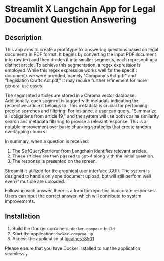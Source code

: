 # Streamlit X Langchain App for Legal Document Question Answering

## Description
This app aims to create a prototype for answering questions based on legal documents in PDF format. It begins by converting the input PDF document into raw text and then divides it into smaller segments, each representing a distinct article. To achieve this segmentation, a regex expression is employed. While this regex expression works well for the specific documents we were provided, namely "Company's Act.pdf" and "Legislation Crafts Act.pdf," it may require further refinement for more general use cases.

The segmented articles are stored in a Chroma vector database. Additionally, each segment is tagged with metadata indicating the respective article it belongs to. This metadata is crucial for performing precise searches and filtering. For instance, a user can query, "Summarize all obligations from article 19," and the system will use both cosine similarity search and metadata filtering to provide a relevant response. This is a notable improvement over basic chunking strategies that create random overlapping chunks.

In summary, when a question is received:
1. The SelfQueryRetriever from Langchain identifies relevant articles.
2. These articles are then passed to gpt-4 along with the initial question.
3. The response is presented on the screen.

Streamlit is utilized for the graphical user interface (GUI). The system is designed to handle only one document upload, but will still perform well even if multiple are uploaded.

Following each answer, there is a form for reporting inaccurate responses. Users can input the correct answer, which will contribute to system improvements.

## Installation
1. Build the Docker containers: `docker-compose build`
2. Start the application: `docker-compose up`
3. Access the application at [localhost:8501](http://localhost:8501)

Please ensure that you have Docker installed to run the application seamlessly.

